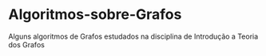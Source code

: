 # Algoritmos-sobre-Grafos
Alguns algoritmos de Grafos estudados na disciplina de Introdução a Teoria dos Grafos
